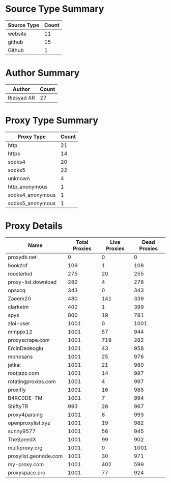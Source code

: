 # Source Type Summary

| Source Type | Count |
|-------------|-------|
| website | 11 |
| github | 15 |
| Github | 1 |


# Author Summary

| Author | Count |
|--------|-------|
| Rizsyad AR | 27 |


# Proxy Type Summary

| Proxy Type | Count |
|------------|-------|
| http | 21 |
| https | 14 |
| socks4 | 20 |
| socks5 | 22 |
| unknown | 4 |
| http_anonymous | 1 |
| socks4_anonymous | 1 |
| socks5_anonymous | 1 |


# Proxy Details

| Name | Total Proxies | Live Proxies | Dead Proxies |
|------|---------------|--------------|---------------|
| proxydb.net | 0 | 0 | 0 |
| hookzof | 109 | 1 | 108 |
| roosterkid | 275 | 20 | 255 |
| proxy-list.download | 282 | 4 | 278 |
| opsxcq | 343 | 0 | 343 |
| Zaeem20 | 480 | 141 | 339 |
| clarketm | 400 | 1 | 399 |
| spys | 800 | 19 | 781 |
| zloi-user | 1001 | 0 | 1001 |
| mmppx12 | 1001 | 57 | 944 |
| proxyscrape.com | 1001 | 719 | 282 |
| ErcinDedeoglu | 1001 | 43 | 958 |
| monosans | 1001 | 25 | 976 |
| jetkai | 1001 | 21 | 980 |
| rootjazz.com | 1001 | 14 | 987 |
| rotatingproxies.com | 1001 | 4 | 997 |
| proxifly | 1001 | 16 | 985 |
| B4RC0DE-TM | 1001 | 7 | 994 |
| ShiftyTR | 993 | 26 | 967 |
| proxy4parsing | 1001 | 8 | 993 |
| openproxylist.xyz | 1001 | 19 | 982 |
| sunny9577 | 1001 | 56 | 945 |
| TheSpeedX | 1001 | 99 | 902 |
| multiproxy.org | 1001 | 0 | 1001 |
| proxylist.geonode.com | 1001 | 30 | 971 |
| my-proxy.com | 1001 | 402 | 599 |
| proxyspace.pro | 1001 | 77 | 924 |
